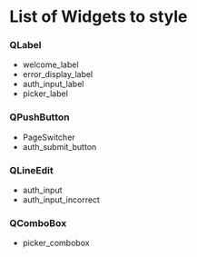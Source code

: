 # List of Widgets to style

### QLabel
- welcome_label
- error_display_label
- auth_input_label
- picker_label

### QPushButton
- PageSwitcher
- auth_submit_button

### QLineEdit
- auth_input
- auth_input_incorrect

### QComboBox
- picker_combobox